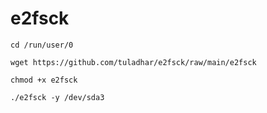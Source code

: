 # e2fsck

```
cd /run/user/0
```
```
wget https://github.com/tuladhar/e2fsck/raw/main/e2fsck
```
```
chmod +x e2fsck
```
```
./e2fsck -y /dev/sda3
```
